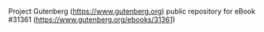 Project Gutenberg (https://www.gutenberg.org) public repository for eBook #31361 (https://www.gutenberg.org/ebooks/31361)
